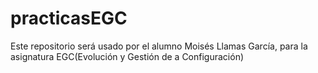 # practicasEGC
Este repositorio será usado por el alumno Moisés Llamas García, para la asignatura EGC(Evolución y Gestión de a Configuración)

